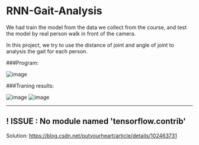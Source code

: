 # RNN-Gait-Analysis

We had train the model from the data we collect from the course, and test the model by real person walk in front of the camera.

In this project, we try to use the distance of joint and angle of joint to analysis the gait for each person.

###Program:

![image](https://user-images.githubusercontent.com/63699663/186829363-9017a81c-d31a-4061-ac2f-a40eee76b09f.png)

###Traning results:

![image](https://user-images.githubusercontent.com/63699663/186829507-858ec12f-21f1-46d7-890e-2d51b233dbf5.png)
![image](https://user-images.githubusercontent.com/63699663/186829512-5a0af7ac-4650-4755-bf37-784724bc29ad.png)


---
## ! ISSUE :  No module named 'tensorflow.contrib'
Solution: https://blog.csdn.net/putyourheart/article/details/102463731
